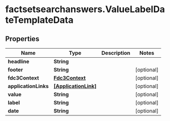 # factsetsearchanswers.ValueLabelDateTemplateData

## Properties

Name | Type | Description | Notes
------------ | ------------- | ------------- | -------------
**headline** | **String** |  | 
**footer** | **String** |  | [optional] 
**fdc3Context** | [**Fdc3Context**](Fdc3Context.md) |  | [optional] 
**applicationLinks** | [**[ApplicationLink]**](ApplicationLink.md) |  | [optional] 
**value** | **String** |  | [optional] 
**label** | **String** |  | [optional] 
**date** | **String** |  | [optional] 


